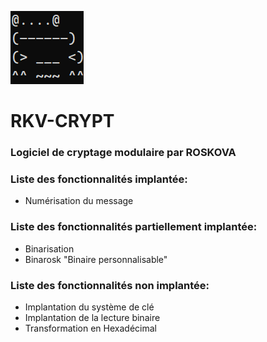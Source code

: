 ![Logo](https://raw.githubusercontent.com/Roskova/RKV-CRYPT/main/logo.png)
# RKV-CRYPT
### Logiciel de cryptage modulaire par ROSKOVA
### Liste des fonctionnalités implantée:
* Numérisation du message	
### Liste des fonctionnalités partiellement implantée:			
* Binarisation              		
* Binarosk "Binaire personnalisable"
 ### Liste des fonctionnalités non implantée:
* Implantation du système de clé	
* Implantation de la lecture binaire
* Transformation en Hexadécimal	
